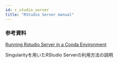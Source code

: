 ```yaml
---
id: r_studio_server
title: "RStudio Server manual"
---
```


### 参考資料

[Running Rstudio Server in a Conda Environment](https://github.com/grst/rstudio-server-conda)

Singularityを用いたRStudio Serverの利用方法の説明

